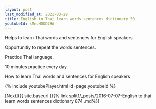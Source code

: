 ```yaml
---
layout: post
last_modified_at: 2021-03-29
title: English to Thai learn words sentences dictionary 50 
youtubeId: sMncHDQD7HA
---
```

 
 
Helps to learn Thai words and sentences for English speakers.

Opportunitiy to repeat the words sentences. 

Practice Thai language. 
 
10 minutes practice every day. 
 
How to learn Thai words and sentences for English speakers 
 
{% include youtubePlayer.html id=page.youtubeId %}
 
 
[Next]({{ site.baseurl }}{% link  split1/_posts/2016-07-07-English to thai learn words sentences dictionary 874 .md%})
 
